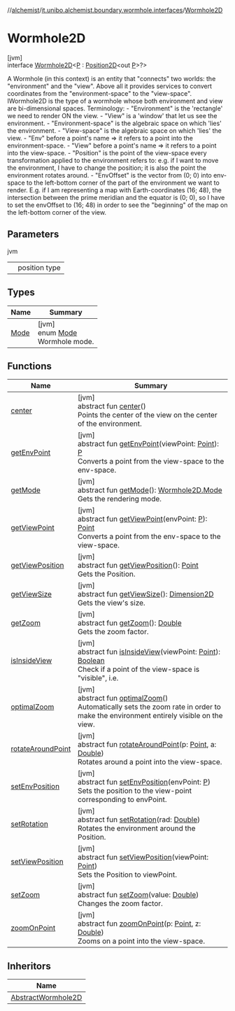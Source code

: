 //[alchemist](../../../index.md)/[it.unibo.alchemist.boundary.wormhole.interfaces](../index.md)/[Wormhole2D](index.md)

# Wormhole2D

[jvm]\
interface [Wormhole2D](index.md)<[P](index.md) : [Position2D](../../it.unibo.alchemist.model.interfaces/-position2-d/index.md)<out [P](../../it.unibo.alchemist.boundary.wormhole.implementation/-point-adapter/index.md)>?>

A Wormhole (in this context) is an entity that "connects" two worlds: the "environment" and the "view". Above all it provides services to convert coordinates from the "environment-space" to the "view-space". IWormhole2D is the type of a wormhole whose both environment and view are bi-dimensional spaces. Terminology: - "Environment" is the 'rectangle' we need to render ON the view. - "View" is a 'window' that let us see the environment. - "Environment-space" is the algebraic space on which 'lies' the environment. - "View-space" is the algebraic space on which 'lies' the view. - "Env" before a point's name => it refers to a point into the environment-space. - "View" before a point's name => it refers to a point into the view-space. - "Position" is the point of the view-space every transformation applied to the environment refers to: e.g. if I want to move the environment, I have to change the position; it is also the point the environment rotates around. - "EnvOffset" is the vector from (0; 0) into env-space to the left-bottom corner of the part of the environment we want to render. E.g. if I am representing a map with Earth-coordinates (16; 48), the intersection between the prime meridian and the equator is (0; 0), so I have to set the envOffset to (16; 48) in order to see the "beginning" of the map on the left-bottom corner of the view.

## Parameters

jvm

| | |
|---|---|
| <P> | position type |

## Types

| Name | Summary |
|---|---|
| [Mode](-mode/index.md) | [jvm]<br>enum [Mode](-mode/index.md)<br>Wormhole mode. |

## Functions

| Name | Summary |
|---|---|
| [center](center.md) | [jvm]<br>abstract fun [center](center.md)()<br>Points the center of the view on the center of the environment. |
| [getEnvPoint](get-env-point.md) | [jvm]<br>abstract fun [getEnvPoint](get-env-point.md)(viewPoint: [Point](https://docs.oracle.com/javase/8/docs/api/java/awt/Point.html)): [P](../../it.unibo.alchemist.boundary.wormhole.implementation/-point-adapter/index.md)<br>Converts a point from the view-space to the env-space. |
| [getMode](get-mode.md) | [jvm]<br>abstract fun [getMode](get-mode.md)(): [Wormhole2D.Mode](-mode/index.md)<br>Gets the rendering mode. |
| [getViewPoint](get-view-point.md) | [jvm]<br>abstract fun [getViewPoint](get-view-point.md)(envPoint: [P](../../it.unibo.alchemist.boundary.wormhole.implementation/-point-adapter/index.md)): [Point](https://docs.oracle.com/javase/8/docs/api/java/awt/Point.html)<br>Converts a point from the env-space to the view-space. |
| [getViewPosition](get-view-position.md) | [jvm]<br>abstract fun [getViewPosition](get-view-position.md)(): [Point](https://docs.oracle.com/javase/8/docs/api/java/awt/Point.html)<br>Gets the Position. |
| [getViewSize](get-view-size.md) | [jvm]<br>abstract fun [getViewSize](get-view-size.md)(): [Dimension2D](https://docs.oracle.com/javase/8/docs/api/java/awt/geom/Dimension2D.html)<br>Gets the view's size. |
| [getZoom](get-zoom.md) | [jvm]<br>abstract fun [getZoom](get-zoom.md)(): [Double](https://kotlinlang.org/api/latest/jvm/stdlib/kotlin/-double/index.html)<br>Gets the zoom factor. |
| [isInsideView](is-inside-view.md) | [jvm]<br>abstract fun [isInsideView](is-inside-view.md)(viewPoint: [Point](https://docs.oracle.com/javase/8/docs/api/java/awt/Point.html)): [Boolean](https://kotlinlang.org/api/latest/jvm/stdlib/kotlin/-boolean/index.html)<br>Check if a point of the view-space is "visible", i.e. |
| [optimalZoom](optimal-zoom.md) | [jvm]<br>abstract fun [optimalZoom](optimal-zoom.md)()<br>Automatically sets the zoom rate in order to make the environment entirely visible on the view. |
| [rotateAroundPoint](rotate-around-point.md) | [jvm]<br>abstract fun [rotateAroundPoint](rotate-around-point.md)(p: [Point](https://docs.oracle.com/javase/8/docs/api/java/awt/Point.html), a: [Double](https://kotlinlang.org/api/latest/jvm/stdlib/kotlin/-double/index.html))<br>Rotates around a point into the view-space. |
| [setEnvPosition](set-env-position.md) | [jvm]<br>abstract fun [setEnvPosition](set-env-position.md)(envPoint: [P](../../it.unibo.alchemist.boundary.wormhole.implementation/-point-adapter/index.md))<br>Sets the position to the view-point corresponding to envPoint. |
| [setRotation](set-rotation.md) | [jvm]<br>abstract fun [setRotation](set-rotation.md)(rad: [Double](https://kotlinlang.org/api/latest/jvm/stdlib/kotlin/-double/index.html))<br>Rotates the environment around the Position. |
| [setViewPosition](set-view-position.md) | [jvm]<br>abstract fun [setViewPosition](set-view-position.md)(viewPoint: [Point](https://docs.oracle.com/javase/8/docs/api/java/awt/Point.html))<br>Sets the Position to viewPoint. |
| [setZoom](set-zoom.md) | [jvm]<br>abstract fun [setZoom](set-zoom.md)(value: [Double](https://kotlinlang.org/api/latest/jvm/stdlib/kotlin/-double/index.html))<br>Changes the zoom factor. |
| [zoomOnPoint](zoom-on-point.md) | [jvm]<br>abstract fun [zoomOnPoint](zoom-on-point.md)(p: [Point](https://docs.oracle.com/javase/8/docs/api/java/awt/Point.html), z: [Double](https://kotlinlang.org/api/latest/jvm/stdlib/kotlin/-double/index.html))<br>Zooms on a point into the view-space. |

## Inheritors

| Name |
|---|
| [AbstractWormhole2D](../../it.unibo.alchemist.boundary.wormhole.implementation/-abstract-wormhole2-d/index.md) |
